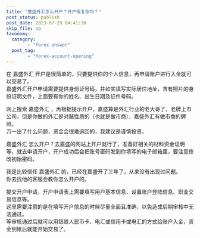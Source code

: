 ```yaml
---
title: "嘉盛外汇怎么开户？开户很复杂吗？"
post_status: publish
post_date: 2023-07-29 04:41:30
skip_file: no
taxonomy:
  category:
        - "forex-answer"
  post_tag:
        - "forex-account-opening"
---
```


在 嘉盛外汇 开户是很简单的，只要提供你的个人信息，再申请账户进行入金就可以交易了。  
嘉盛外汇开户申请需要提供身份证号码，并如实填写实际居住地址，含有照片的身份证明文件，上面要有你的姓名、出生日期及证件号码。

网上搜索 嘉盛外汇 ，再根据提示开户，嘉盛算是外汇行业的老大哥了，老牌上市公司，但是你做的外汇是对赌性质的（也就是做市商），嘉盛外汇有做市商的牌照。  
万一出了什么问题，资金会很难追回的，我建议是谨慎投资。

嘉盛外汇 怎么开户？去嘉盛的网站上开户就行了，准备好相关的材料资金证明等，就去申请开户，开户成功后会把账号密码发到你填写的电子邮箱里，要注意修改初始密码。

我是比较信任 嘉盛外汇 的，已经在嘉盛开了三年了，从来没有出现过问题。  
你去找他的客服会教你怎么开户的。

提交开户申请，开户申请表上需要填写用户基本信息、设置账户登陆信息、职业交易信息等。  
这里需要注意的是在填写开户信息的时候尽量全面且准确，以免造成后期审核中无法通过。  
等审核通过后就可以用银联人民币卡、电汇或信用卡或电汇的方式给账户入金，资金到帐后就能开始交易了。
